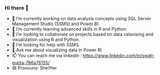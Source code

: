 ### Hi there 👋

- 🔭 I’m currently working on data analysis concepts using SQL Server Management Studio (SSMS) and Power BI.
- 🌱 I’m currently learning advanced skills in R and Python.
- 👯 I’m looking to collaborate on projects based on data celanising and visualization using R and Python.
- 🤔 I’m looking for help with SSMS.
- 💬 Ask me about visualizing data in Power BI.
- 📫 You can reach me via linkedin : https://www.linkedin.com/in/swati-gupta-786a76155/
- 😄 Pronouns: She/Her
